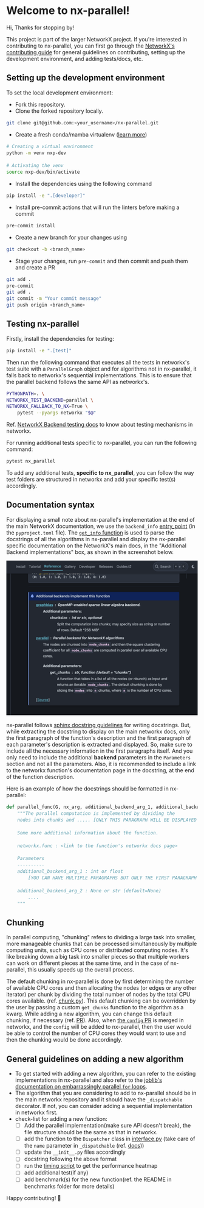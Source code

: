 # Welcome to nx-parallel!

Hi, Thanks for stopping by!

This project is part of the larger NetworkX project. If you're interested in contributing to nx-parallel, you can first go through the [NetworkX's contributing guide](https://github.com/networkx/networkx/blob/main/CONTRIBUTING.rst) for general guidelines on contributing, setting up the development environment, and adding tests/docs, etc.

## Setting up the development environment

To set the local development environment:

- Fork this repository.
- Clone the forked repository locally.

```.sh
git clone git@github.com:<your_username>/nx-parallel.git
```

- Create a fresh conda/mamba virtualenv ([learn more](https://github.com/networkx/networkx/blob/main/CONTRIBUTING.rst#development-workflow))

```.sh
# Creating a virtual environment
python -m venv nxp-dev

# Activating the venv
source nxp-dev/bin/activate
```

- Install the dependencies using the following command

```.sh
pip install -e ".[developer]"
```

- Install pre-commit actions that will run the linters before making a commit

```.sh
pre-commit install
```

- Create a new branch for your changes using

```.sh
git checkout -b <branch_name>
```

- Stage your changes, run `pre-commit` and then commit and push them and create a PR

```.sh
git add .
pre-commit
git add .
git commit -m "Your commit message"
git push origin <branch_name>
```

## Testing nx-parallel

Firstly, install the dependencies for testing:

```.sh
pip install -e ".[test]"
```

Then run the following command that executes all the tests in networkx's test suite with a `ParallelGraph` object and for algorithms not in nx-parallel, it falls back to networkx's sequential implementations. This is to ensure that the parallel backend follows the same API as networkx's.

```.sh
PYTHONPATH=. \
NETWORKX_TEST_BACKEND=parallel \
NETWORKX_FALLBACK_TO_NX=True \
    pytest --pyargs networkx "$@"
```

Ref. [NetworkX Backend testing docs](https://networkx.org/documentation/latest/reference/backends.html#testing-the-custom-backend) to know about testing mechanisms in networkx.

For running additional tests specific to nx-parallel, you can run the following command:

```.sh
pytest nx_parallel
```

To add any additional tests, **specific to nx_parallel**, you can follow the way test folders are structured in networkx and add your specific test(s) accordingly.

## Documentation syntax

For displaying a small note about nx-parallel's implementation at the end of the main NetworkX documentation, we use the `backend_info` [entry_point](https://packaging.python.org/en/latest/specifications/entry-points/#entry-points) (in the `pyproject.toml` file). The [`get_info` function](https://github.com/networkx/nx-parallel/blob/main/_nx_parallel/__init__.py) is used to parse the docstrings of all the algorithms in nx-parallel and display the nx-parallel specific documentation on the NetworkX's main docs, in the "Additional Backend implementations" box, as shown in the screenshot below.

![backend_box_ss](./assets/images/backend_box_ss.png)

nx-parallel follows [sphinx docstring guidelines](https://the-ultimate-sphinx-tutorial.readthedocs.io/en/latest/_guide/_styleguides/docstrings-guidelines.html) for writing docstrings. But, while extracting the docstring to display on the main networkx docs, only the first paragraph of the function's description and the first paragraph of each parameter's description is extracted and displayed. So, make sure to include all the necessary information in the first paragraphs itself. And you only need to include the additional **backend** parameters in the `Parameters` section and not all the parameters. Also, it is recommended to include a link to the networkx function's documentation page in the docstring, at the end of the function description.

Here is an example of how the docstrings should be formatted in nx-parallel:

```.py
def parallel_func(G, nx_arg, additional_backend_arg_1, additional_backend_arg_2=None):
    """The parallel computation is implemented by dividing the
    nodes into chunks and ..... [ONLY THIS PARAGRAPH WILL BE DISPLAYED ON THE MAIN NETWORKX DOCS]

    Some more additional information about the function.

    networkx.func : <link to the function's networkx docs page>

    Parameters
    ----------
    additional_backend_arg_1 : int or float
        [YOU CAN HAVE MULTIPLE PARAGRAPHS BUT ONLY THE FIRST PARAGRAPH WILL BE DISPLAYED ON THE MAIN NETWORKX DOCS]

    additional_backend_arg_2 : None or str (default=None)
        ....
    """
```

## Chunking

In parallel computing, "chunking" refers to dividing a large task into smaller, more manageable chunks that can be processed simultaneously by multiple computing units, such as CPU cores or distributed computing nodes. It's like breaking down a big task into smaller pieces so that multiple workers can work on different pieces at the same time, and in the case of nx-parallel, this usually speeds up the overall process.

The default chunking in nx-parallel is done by first determining the number of available CPU cores and then allocating the nodes (or edges or any other iterator) per chunk by dividing the total number of nodes by the total CPU cores available. (ref. [chunk.py](https://github.com/networkx/nx-parallel/blob/main/nx_parallel/utils/chunk.py)). This default chunking can be overridden by the user by passing a custom `get_chunks` function to the algorithm as a kwarg. While adding a new algorithm, you can change this default chunking, if necessary (ref. [PR](https://github.com/networkx/nx-parallel/pull/33)). Also, when [the `config` PR](https://github.com/networkx/networkx/pull/7225) is merged in networkx, and the `config` will be added to nx-parallel, then the user would be able to control the number of CPU cores they would want to use and then the chunking would be done accordingly.

## General guidelines on adding a new algorithm

- To get started with adding a new algorithm, you can refer to the existing implementations in nx-parallel and also refer to the [joblib's documentation on embarrassingly parallel `for` loops](https://joblib.readthedocs.io/en/latest/parallel.html).
- The algorithm that you are considering to add to nx-parallel should be in the main networkx repository and it should have the `_dispatchable` decorator. If not, you can consider adding a sequential implementation in networkx first.
- check-list for adding a new function:
  - [ ] Add the parallel implementation(make sure API doesn't break), the file structure should be the same as that in networkx.
  - [ ] add the function to the `Dispatcher` class in [interface.py](https://github.com/networkx/nx-parallel/blob/main/nx_parallel/interface.py) (take care of the `name` parameter in `_dispatchable` (ref. [docs](https://networkx.org/documentation/latest/reference/backends.html)))
  - [ ] update the `__init__.py` files accordingly
  - [ ] docstring following the above format
  - [ ] run the [timing script](https://github.com/networkx/nx-parallel/blob/main/timing/timing_individual_function.py) to get the performance heatmap
  - [ ] add additional test(if any)
  - [ ] add benchmark(s) for the new function(ref. the README in benchmarks folder for more details)

Happy contributing! 🎉
